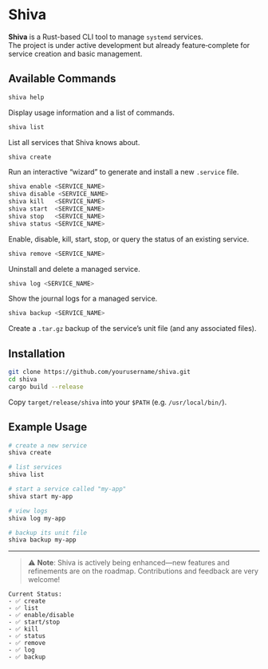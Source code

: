 # Shiva

**Shiva** is a Rust-based CLI tool to manage `systemd` services.  
The project is under active development but already feature‑complete for service creation and basic management.

## Available Commands

```bash
shiva help

```

Display usage information and a list of commands.

```bash
shiva list

```

List all services that Shiva knows about.

```bash
shiva create

```

Run an interactive “wizard” to generate and install a new `.service` file.

```bash
shiva enable <SERVICE_NAME>
shiva disable <SERVICE_NAME>
shiva kill   <SERVICE_NAME>
shiva start  <SERVICE_NAME>
shiva stop   <SERVICE_NAME>
shiva status <SERVICE_NAME>

```

Enable, disable, kill, start, stop, or query the status of an existing service.

```bash
shiva remove <SERVICE_NAME>

```

Uninstall and delete a managed service.

```bash
shiva log <SERVICE_NAME>

```

Show the journal logs for a managed service.

```bash
shiva backup <SERVICE_NAME>

```

Create a `.tar.gz` backup of the service’s unit file (and any associated files).

## Installation

```bash
git clone https://github.com/yourusername/shiva.git
cd shiva
cargo build --release

```

Copy `target/release/shiva` into your `$PATH` (e.g. `/usr/local/bin/`).

## Example Usage

```bash
# create a new service
shiva create

# list services
shiva list

# start a service called "my-app"
shiva start my-app

# view logs
shiva log my-app

# backup its unit file
shiva backup my-app

```

----------

> ⚠️ **Note**: Shiva is actively being enhanced—new features and refinements are on the roadmap. Contributions and feedback are very welcome!

```text
Current Status:  
- ✅ create  
- ✅ list  
- ✅ enable/disable  
- ✅ start/stop  
- ✅ kill  
- ✅ status  
- ✅ remove  
- ✅ log  
- ✅ backup  
